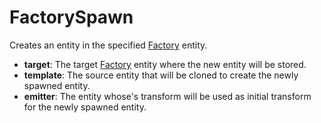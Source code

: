 # FactorySpawn

Creates an entity in the specified [Factory](Entity/Factory) entity.

-   **target**: The target [Factory](Entity/Factory) entity where the
    new entity will be stored.
-   **template**: The source entity that will be cloned to create the
    newly spawned entity.
-   **emitter**: The entity whose's transform will be used as initial
    transform for the newly spawned entity.
